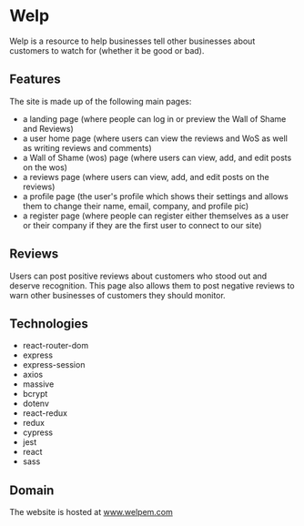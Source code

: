 # Welp
Welp is a resource to help businesses tell other businesses about customers to watch for (whether it be good or bad).

## Features
The site is made up of the following main pages:
* a landing page (where people can log in or preview the Wall of Shame and Reviews)
* a user home page (where users can view the reviews and WoS as well as writing reviews and comments)
* a Wall of Shame (wos) page (where users can view, add, and edit posts on the wos)
* a reviews page (where users can view, add, and edit posts on the reviews)
* a profile page (the user's profile which shows their settings and allows them to change their name, email, company, and profile pic)
* a register page (where people can register either themselves as a user or their company if they are the first user to connect to our site)

## Reviews
Users can post positive reviews about customers who stood out and deserve recognition. This page also allows them to post negative reviews to warn other businesses of customers they should monitor.

## Technologies
* react-router-dom
* express
* express-session
* axios
* massive
* bcrypt
* dotenv
* react-redux
* redux
* cypress
* jest
* react
* sass

## Domain
The website is hosted at www.welpem.com
